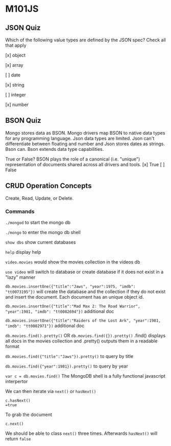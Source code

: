 # M101JS
## JSON Quiz
Which of the following value types are defined by the JSON spec? Check all that apply

[x] object

[x] array

[ ] date

[x] string

[ ] integer

[x] number

## BSON Quiz
Mongo stores data as BSON. Mongo drivers map BSON to native data types for any programming language.
Json data types are limited. Json can't differentiate between floating and number and Json stores dates as strings. Bson can. Bson extends data type capabilities.

True or False? BSON plays the role of a canonical (i.e. "unique") representation of documents shared across all drivers and tools.
[x] True
[ ] False

## CRUD Operation Concepts
Create, Read, Update, or Delete.

### Commands

`./mongod` to start the mongo db

`./mongo` to enter the mongo db shell

`show dbs` show current databases

`help` display help

`video.movies` would show the movies collection in the videos db

`use video` will switch to database or create database if it does not exist in a "lazy" manner

`db.movies.insertOne({"title":"Jaws", "year":1975, "imdb": "tt0073195"})` will create the database and the collection if they do not exist and insert the document. Each document has an unique object id.

`db.movies.insertOne({"title":"Mad Max 2: The Road Warrior", "year":1981, "imdb": "tt0082694"})` additional doc

`db.movies.insertOne({"title":"Raiders of the Lost Ark", "year":1981, "imdb": "tt0082971"})` additional doc

`db.movies.find().pretty()` OR `db.movies.find({}).pretty()` .find() displays all docs in the movies collection and .pretty() outputs them in a readable format

`db.movies.find({"title":"Jaws"}).pretty()` to query by title

`db.movies.find({"year":1981}).pretty()` to query by year

`var c = db.movies.find()` The MongoDB shell is a fully functional javascript interpertor

We can then iterate via `next()` or `hasNext()`
~~~~
c.hasNext()
=true
~~~~
To grab the document
~~~~
c.next()
~~~~
We should be able to class `next()` three times. Afterwards `hasNext()` will return `false`




